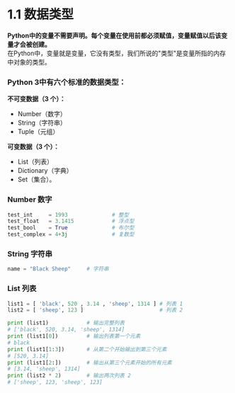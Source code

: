 # 1.1 数据类型
**Python中的变量不需要声明。每个变量在使用前都必须赋值，变量赋值以后该变量才会被创建。**  
在Python中，变量就是变量，它没有类型，我们所说的"类型"是变量所指的内存中对象的类型。

### Python 3中有六个标准的数据类型：
**不可变数据（3 个）：**
- Number（数字）
- String（字符串）
- Tuple（元组）

**可变数据（3 个）：**
- List（列表）
- Dictionary（字典）
- Set（集合）。

### Number 数字
```python
test_int     = 1993              # 整型
test_float   = 3.1415            # 浮点型
test_bool    = True              # 布尔型
test_complex = 4+3j              # 复数型
```
### String 字符串
```python
name = "Black Sheep"     # 字符串
```
### List 列表
```python
list1 = [ 'black', 520 , 3.14 , 'sheep', 1314 ] # 列表 1
list2 = [ 'sheep', 123 ]                        # 列表 2

print (list1)            # 输出完整列表
# ['black', 520, 3.14, 'sheep', 1314]
print (list1[0])         # 输出列表第一个元素
# black
print (list1[1:3])       # 从第二个开始输出到第三个元素
# [520, 3.14]
print (list1[2:])        # 输出从第三个元素开始的所有元素
# [3.14, 'sheep', 1314]
print (list2 * 2)        # 输出两次列表 2
# ['sheep', 123, 'sheep', 123]
```




